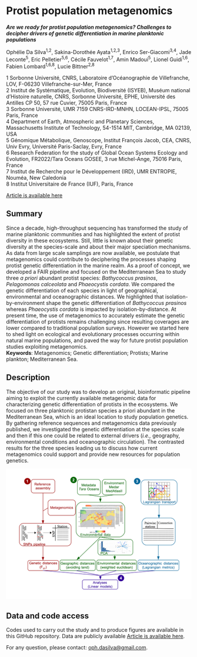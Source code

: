 # Protist population metagenomics

___Are we ready for protist population metagenomics? Challenges to decipher drivers of genetic differentiation in marine planktonic populations___

Ophélie Da Silva<sup>1,2</sup>, Sakina-Dorothée Ayata<sup>1,2,3</sup>, Enrico Ser-Giacomi<sup>3,4</sup>, Jade Leconte<sup>5</sup>, Eric Pelletier<sup>5,6</sup>, Cécile Fauvelot<sup>1,7</sup>, Amin Madoui<sup>5</sup>, Lionel Guidi<sup>1,6</sup>, Fabien Lombard<sup>1,6,8</sup>, Lucie Bittner<sup>2,8</sup>

1 Sorbonne Université, CNRS, Laboratoire d’Océanographie de Villefranche, LOV, F-06230 Villefranche-sur-Mer, France <br/> 2 Institut de Systématique, Evolution, Biodiversité (ISYEB), Muséum national d’Histoire naturelle, CNRS, Sorbonne Université, EPHE, Université des Antilles CP 50, 57 rue Cuvier, 75005 Paris, France <br/> 3 Sorbonne Université, UMR 7159 CNRS-IRD-MNHN, LOCEAN-IPSL, 75005 Paris, France <br/> 4 Department of Earth, Atmospheric and Planetary Sciences, Massachusetts Institute of Technology, 54-1514 MIT, Cambridge, MA 02139, USA <br/> 5 Génomique Métabolique, Genoscope, Institut François Jacob, CEA, CNRS, Univ Evry, Université Paris-Saclay, Evry, France <br/> 6 Research Federation for the study of Global Ocean Systems Ecology and Evolution, FR2022/Tara Oceans GOSEE, 3 rue Michel-Ange, 75016 Paris, France <br/> 7 Institut de Recherche pour le Développement (IRD), UMR ENTROPIE, Nouméa, New Caledonia <br/> 8 Institut Universitaire de France (IUF), Paris, France

[Article is available here](https://sfamjournals.onlinelibrary.wiley.com/)

## Summary

Since a decade, high-throughput sequencing has transformed the study of marine planktonic communities and has highlighted the extent of protist diversity in these ecosystems. Still, little is known about their genetic diversity at the species-scale and about their major speciation mechanisms. As data from large scale samplings are now available, we postulate that metagenomics could contribute to deciphering the processes shaping protist genetic differentiation in the marine realm. As a proof of concept, we developed a FAIR pipeline and focused on the Mediterranean Sea to study three *a priori* abundant protist species: *Bathycoccus prasinos*, *Pelagomonas calceolata* and *Phaeocystis cordata*. We compared the genetic differentiation of each species in light of geographical, environmental and oceanographic distances. We highlighted that isolation-by-environment shape the genetic differentiation of *Bathycoccus prasinos* whereas *Phaeocystis cordata* is impacted by isolation-by-distance. At present time, the use of metagenomics to accurately estimate the genetic differentiation of protists remains challenging since resulting coverages are lower compared to traditional population surveys. However we started here to shed light on ecological and evolutionary processes occurring within natural marine populations, and paved the way for future protist population studies exploiting metagenomics. <br/> **Keywords**: Metagenomics; Genetic differentiation; Protists; Marine plankton; Mediterranean Sea.

## Description

The objective of our study was to develop an original, bioinformatic pipeline aiming to exploit the currently available metagenomic data for characterizing genetic differentiation of protists in the ecosystems. We focused on three planktonic protistan species a priori abundant in the Mediterranean Sea, which is an ideal location to study population genetics.  By gathering reference sequences and metagenomics data previously published, we investigated the genetic differentiation at the species scale and then if this one could be related to external drivers (*i.e.,* geography, environmental conditions and oceanographic circulation). The contrasted results for the three species leading us to discuss how current metagenomics could support and provide new resources for population genetics. 
<p align="center">
<img src="https://github.com/opheliedasilva/popmetag/blob/master/additional/global_overview.png" alt="drawing" width="600"/>
</p>

## Data and code access
Codes used to carry out the study and to produce figures are available in this GitHub repository. Data are publicly available [Article is available here](https://figshare.com/).

For any question, please contact: <oph.dasilva@gmail.com>.